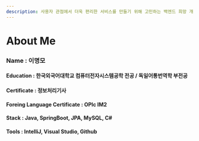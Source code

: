 ```yaml
---
description: 사용자 관점에서 더욱 편리한 서비스를 만들기 위해 고민하는 백엔드 희망 개발자입니다.
---
```


# About Me

### Name : 이명모

#### Education : 한국외국어대학교 컴퓨터전자시스템공학 전공 / 독일어통번역학 부전공

#### Certificate : 정보처리기사

#### Foreing Language Certificate : OPIc IM2

#### Stack : Java, SpringBoot, JPA, MySQL, C\#

#### Tools : IntelliJ, Visual Studio, Github
